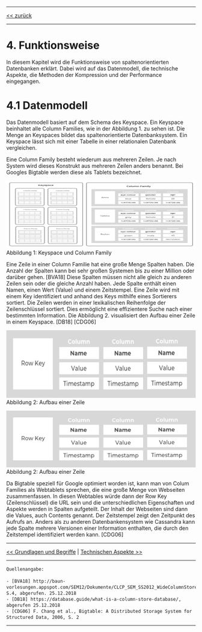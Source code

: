 ***

[<< zurück](02_toc.md)

***

# 4. Funktionsweise

In diesem Kapitel wird die Funktionsweise von spaltenorientierten Datenbanken erklärt. Dabei wird auf das Datenmodell, die technische Aspekte, die Methoden der Kompression und der Performance eingegangen.


# 4.1 Datenmodell

Das Datenmodell basiert auf dem Schema des Keyspace. Ein Keyspace beinhaltet alle Column Families, wie in der Abbildung 1. zu sehen ist. Die Menge an Keyspaces bildet das spaltenorientierte Datenbanksystem. Ein Keyspace lässt sich mit einer Tabelle in einer relationalen Datenbank vergleichen.

Eine Column Family besteht wiederum aus mehreren Zeilen. Je nach System wird dieses Konstrukt aus mehreren Zeilen anders benannt. Bei Googles Bigtable werden diese als Tablets bezeichnet. 


<img src="files/Keyspace_columnFamily_klein.png" alt="Keyspace und Column Family" style="width:570px;height:180px;">
Abbildung 1: Keyspace und Column Family  </br>




Eine Zeile in einer Column Familie hat eine große Menge Spalten haben. Die Anzahl der Spalten kann bei sehr großen Systemen bis zu einer Million oder darüber gehen. [BVA18] Diese Spalten müssen nicht alle gleich zu anderen Zeilen sein oder die gleiche Anzahl haben. Jede Spalte enthält einen Namen, einen Wert (Value) und einem Zeitstempel. Eine Zeile wird mit einem Key identifiziert und anhand des Keys mithilfe eines Sortierers sortiert. Die Zeilen werden in einer lexikalischen Reihenfolge der Zeilenschlüssel sortiert. Dies ermöglicht eine effizientere Suche nach einer bestimmten Information. Die Abbildung 2. visualisiert den Aufbau einer Zeile in einem Keyspace. [DB18] [CDG06]

<img src="files/Zeile_row.png" alt="Aufbau einer Zeile" style="width:570px;height:180px;">
Abbildung 2: Aufbau einer Zeile   </br>

![Aufbau einer Zeile](files/Zeile_row.png)
Abbildung 2: Aufbau einer Zeile   </br>



Da Bigtable speziell für Google optimiert worden ist, kann man von Colum Families als Webtablets sprechen, die eine große Menge von Webseiten zusammenfassen. In diesen Webtables würde dann der Row Key (Zeilenschlüssel) die URL sein und die unterschiedlichen Eigenschaften und Aspekte werden in Spalten aufgeteilt. Der Inhalt der Webseiten sind dann die Values, auch Contents genannt. Der Zeitstempel zeigt den Zeitpunkt des Aufrufs an. Anders als zu anderen Datenbankensystem wie Cassandra kann jede Spalte mehrere Versionen einer Information enthalten, die durch den Zeitstempel identifiziert werden kann. [CDG06]


***

[<< Grundlagen und Begriffe](05_basics.md) | [Technischen Aspekte >>](06-2_technical_aspects.md)

***

```
Quellenangabe:

- [BVA18] http://baun-vorlesungen.appspot.com/SEM12/Dokumente/CLCP_SEM_SS2012_WideColumnStores_Ausarbeitung.pdf, S.4, abgerufen. 25.12.2018
- [DB18] https://database.guide/what-is-a-column-store-database/, abgerufen 25.12.2018
- [CDG06] F. Chang et al., Bigtable: A Distributed Storage System for Structured Data, 2006, S. 2

```
***